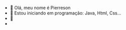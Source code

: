 - 👋 Olá, meu nome é Pierreson
- 🌱 Estou iniciando em programação: Java, Html, Css...
- 📖 
-

<!---
Kosl12/Kosl12 is a ✨ special ✨ repository because its `README.md` (this file) appears on your GitHub profile.
You can click the Preview link to take a look at your changes.
--->
